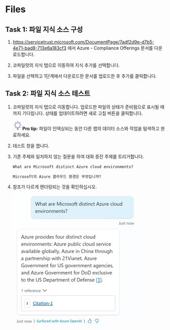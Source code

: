# Files

## Task 1: 파일 지식 소스 구성

1.  <https://servicetrust.microsoft.com/DocumentPage/7adf2d9e-d7b5-4e71-bad8-713e6a183cf3> 에서 Azure - Compliance Offerings 문서를 다운로드합니다.

2.  코파일럿의 지식 탭으로 이동하여 지식 추가를 선택합니다.

3.  파일을 선택하고 1단계에서 다운로드한 문서를 업로드한 후 추가를 클릭합니다.

## Task 2: 파일 지식 소스 테스트

1.  코파일럿의 지식 탭으로 이동합니다. 업로드한 파일의 상태가 준비됨으로 표시될 때까지 기다립니다. 상태를 업데이트하려면 새로 고침 버튼을 클릭합니다.

     <img src="https://github.com/FDX-edu/240819_CopilotEdu_test/raw/main/Lab%2001/media/image4.svg" width="30">**Pro tip:** 파일이 인덱싱되는 동안 다른 랩의 데이터 소스와 작업을 탐색하고 완료하세요.

2.  테스트 창을 엽니다.

3.  기존 주제와 일치하지 않는 질문을 하여 대화 증진 주제를 트리거합니다.

    ```
    What are Microsoft distinct Azure cloud environments?
    ```
    ```
    Microsoft의 Azure 클라우드 환경은 무엇입니까?
    ```

4.  참조가 다르게 렌더링되는 것을 확인하십시오.

    <img src="https://github.com/FDX-edu/240819_CopilotEdu_test/raw/main/Lab%2005/media/image11.png" width="400">


